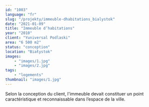 ```yaml
---
id: "1003"
language: "fr"
slug: "/projekty/immeuble-dhabitations_bialystok"
date: "2021-01-09"
title: "Immeuble d’habitations"
year: "2010"
client: "Yuniversal Podlaski"
area: "6 500 m2"
status: "conception"
location: "Białystok"
images: 
    - "images/1.jpg"
    - "images/2.jpg"    
tags: 
    - "logements"
thumbnail: "images/1.jpg"
---
```

Selon la conception du client, l'immeuble devait constituer un point caractéristique et reconnaissable dans l’espace de la ville. 
